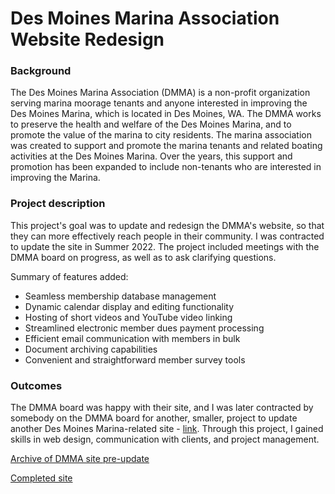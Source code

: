 
<!-- Google tag (gtag.js) -->
<script async src="https://www.googletagmanager.com/gtag/js?id=G-R226D9G6FD"></script>
<script>
  window.dataLayer = window.dataLayer || [];
  function gtag(){dataLayer.push(arguments);}
  gtag('js', new Date());

  gtag('config', 'G-R226D9G6FD');
</script>

# Des Moines Marina Association Website Redesign

### Background
The Des Moines Marina Association (DMMA) is a non-profit organization serving marina moorage tenants and anyone interested in 
improving the Des Moines Marina, which is located in Des Moines, WA. The DMMA works to preserve the health and welfare of the 
Des Moines Marina, and to promote the value of the marina to city residents. The marina association was created to support 
and promote the marina tenants and related boating activities at the Des Moines Marina. Over the years, this support 
and promotion has been expanded to include non-tenants who are interested in improving the Marina.

### Project description
This project's goal was to update and redesign the DMMA's website, so that they can more effectively reach people in their 
community. I was contracted to update the site in Summer 2022. The project included meetings with the DMMA board on progress, 
as well as to ask clarifying questions. 

Summary of features added:
* Seamless membership database management
* Dynamic calendar display and editing functionality
* Hosting of short videos and YouTube video linking
* Streamlined electronic member dues payment processing
* Efficient email communication with members in bulk
* Document archiving capabilities
* Convenient and straightforward member survey tools

### Outcomes
The DMMA board was happy with their site, and I was later contracted by somebody on the DMMA board for another, smaller, 
project to update another Des Moines Marina-related site - [link](https://www.desmoinesmarinawatch.com/). Through this project,
I gained skills in web design, communication with clients, and project management.

<p>
  <a href="http://web.archive.org/web/20220520024813/https://www.dmmaonline.org/" target="_blank">Archive of DMMA site pre-update</a>
</p>
<p>
  <a href="https://www.dmmaonline.org/" target="_blank">Completed site</a>
</p>
